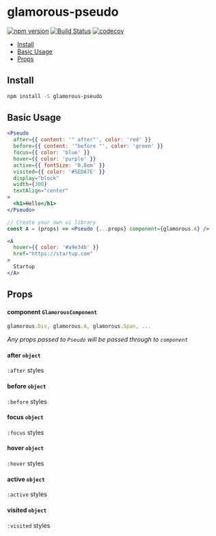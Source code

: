# glamorous-pseudo

[![npm version](https://badge.fury.io/js/glamorous-pseudo.svg)](https://badge.fury.io/js/glamorous-pseudo)
[![Build Status](https://travis-ci.org/tkh44/glamorous-pseudo.svg?branch=master)](https://travis-ci.org/tkh44/glamorous-pseudo)
[![codecov](https://codecov.io/gh/tkh44/glamorous-pseudo/branch/master/graph/badge.svg)](https://codecov.io/gh/tkh44/glamorous-pseudo)

-   [Install](#install)
-   [Basic Usage](#basic-usage)
-   [Props](#props)

## Install

```bash
npm install -S glamorous-pseudo
```

## Basic Usage
```jsx
<Pseudo
  after={{ content: '" after"', color: 'red' }}
  before={{ content: '"before "', color: 'green' }}
  focus={{ color: 'blue' }}
  hover={{ color: 'purple' }}
  active={{ fontSize: '0.8em' }}
  visited={{ color: '#5EDA7E' }}
  display="block"
  width={300}
  textAlign="center"
>
  <h1>Hello</h1>
</Pseudo>

// Create your own ui library
const A = (props) => <Pseudo {...props} component={glamorous.A} />

<A
  hover={{ color: '#a9e34b' }}
  href="https://startup.com"
>
  Startup
</A>

```

## Props


#### component `GlamorousComponent`

```jsx
glamorous.Div, glamorous.A, glamorous.Span, ...
```

*Any props passed to `Pseudo` will be passed through to `component`*

#### after `object`

`:after` styles

#### before `object`

`:before` styles

#### focus `object`

`:focus` styles

#### hover `object`

`:hover` styles

#### active `object`

`:active` styles

#### visited `object`

`:visited` styles


